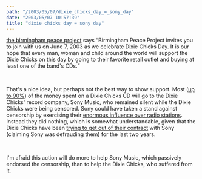 ```yaml
---
path: "/2003/05/07/dixie_chicks_day_=_sony_day" 
date: "2003/05/07 10:57:39" 
title: "dixie chicks day = sony day" 
---
```

<p><a href="http://www.geocities.com/bhampeace/">the birmingham peace project</a> says <q>Birmingham Peace Project invites you to join with us on June 7, 2003 as we celebrate Dixie Chicks Day. It is our hope that every man, woman and child around the world will support the Dixie Chicks on this day by going to their favorite retail outlet and buying at least one of the band's CDs.</q></p><br><p>That's a nice idea, but perhaps not the best way to show support. Most (<a href="http://www.emeraldbayrecords.com/contract_comparison.shtml">up to 90%</a>) of the money spent on a Dixie Chicks CD will go to the Dixie Chicks' record company, Sony Music, who remained silent while the Dixie Chicks were being censored. Sony could have taken a stand against censorship by exercising their <a href="http://pbskids.org/dontbuyit/entertainment/makingmusic.html">enormous influence over radio stations</a>. Instead they did nothing, which is somewhat understandable, given that the Dixie Chicks have been <a href="http://news.bbc.co.uk/2/hi/entertainment/1514747.stm">trying to get out of their contract</a> with Sony (claiming Sony was defrauding them) for the last two years.</p><br><p>I'm afraid this action will do more to help Sony Music, which passively endorsed the censorship, than to help the Dixie Chicks, who suffered from it.</p>